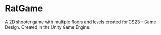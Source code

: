 # RatGame
A 2D shooter game with multiple floors and levels created for CS23 - Game Design. Created in the Unity Game Engine.
